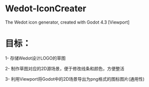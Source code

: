 # Wedot-IconCreater
The Wedot icon generator, created with Godot 4.3 [Viewport]

# 目标：
1- 存储Wedot设计LOGO的草图

2- 制作草图对应的2D源场景，便于修改线条和颜色，方便整活

3- 利用Viewport将Godot中的2D场景导出为png格式的图标图片(通用性)

